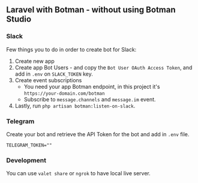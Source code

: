 ## Laravel with Botman - without using Botman Studio

### Slack

Few things you to do in order to create bot for Slack:

1. Create new app
2. Create app Bot Users - and copy the `Bot User OAuth Access Token`, and add in `.env` on `SLACK_TOKEN` key.
3. Create event subscriptions
	- You need your app Botman endpoint, in this project it's `https://your-domain.com/botman`
	- Subscribe to `message.channels` and `message.im` event.
4. Lastly, run `php artisan botman:listen-on-slack`.

### Telegram

Create your bot and retrieve the API Token for the bot and add in `.env` file.

```
TELEGRAM_TOKEN=""
```

### Development

You can use `valet share` or `ngrok` to have local live server.
